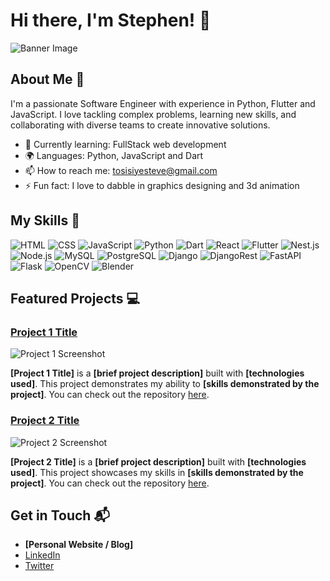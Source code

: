 # Hi there, I'm Stephen! 👋

![Banner Image](https://img.freepik.com/free-photo/glasses-lie-laptop-reflecting-light-from-screen-dark_169016-52267.jpg?semt=ais_hybrid&w=740&q=80)

## About Me 🚀

I'm a passionate Software Engineer with experience in Python, Flutter and JavaScript. I love tackling complex problems, learning new skills, and collaborating with diverse teams to create innovative solutions.

- 🌱 Currently learning: FullStack web development
- 🌍 Languages: Python, JavaScript and Dart
- 📫 How to reach me: tosisiyesteve@gmail.com
- ⚡ Fun fact: I love to dabble in graphics designing and 3d animation

## My Skills 🧠

![HTML](https://img.shields.io/badge/-HTML-E34F26?style=flat-square&logo=html5&logoColor=white)
![CSS](https://img.shields.io/badge/-CSS-1572B6?style=flat-square&logo=css3&logoColor=white)
![JavaScript](https://img.shields.io/badge/-JavaScript-F7DF1E?style=flat-square&logo=javascript&logoColor=black)
![Python](https://img.shields.io/badge/Python-FFD43B?style=for-the-badge&logo=python&logoColor=blue)
![Dart](https://img.shields.io/badge/Dart-0175C2?style=for-the-badge&logo=dart&logoColor=white)
![React](https://img.shields.io/badge/-React-61DAFB?style=flat-square&logo=react&logoColor=black)
![Flutter](https://img.shields.io/badge/Flutter-02569B?style=flat&logo=flutter&logoColor=white)
![Nest.js](https://img.shields.io/badge/nestjs-E0234E?style=for-the-badge&logo=nestjs&logoColor=white)
![Node.js](https://img.shields.io/badge/-Node.js-339933?style=flat-square&logo=node.js&logoColor=white)
![MySQL](https://img.shields.io/badge/MySQL-005C84?style=for-the-badge&logo=mysql&logoColor=white)
![PostgreSQL](https://img.shields.io/badge/PostgreSQL-316192?style=for-the-badge&logo=postgresql&logoColor=white)
![Django](https://img.shields.io/badge/Django-092E20?style=for-the-badge&logo=django&logoColor=green)
![DjangoRest](https://img.shields.io/badge/django%20rest-ff1709?style=for-the-badge&logo=django&logoColor=white)
![FastAPI](https://img.shields.io/badge/fastapi-109989?style=for-the-badge&logo=FASTAPI&logoColor=white)
![Flask](https://img.shields.io/badge/Flask-000000?style=for-the-badge&logo=flask&logoColor=white)
![OpenCV](https://img.shields.io/badge/OpenCV-27338e?style=for-the-badge&logo=OpenCV&logoColor=white)
![Blender](https://img.shields.io/badge/blender-%23F5792A.svg?style=for-the-badge&logo=blender&logoColor=white)



<!--
*Replace the above skill badges with your own skills and expertise. To create more badges, use [checkout this repo](https://github.com/alexandresanlim/Badges4-README.md-Profile).*
-->

## Featured Projects 💻

### [Project 1 Title](project_1_link)

![Project 1 Screenshot](project_1_screenshot_url)

**[Project 1 Title]** is a **[brief project description]** built with **[technologies used]**. This project demonstrates my ability to **[skills demonstrated by the project]**. You can check out the repository [here](project_1_repository_link).

### [Project 2 Title](project_2_link)

![Project 2 Screenshot](project_2_screenshot_url)

**[Project 2 Title]** is a **[brief project description]** built with **[technologies used]**. This project showcases my skills in **[skills demonstrated by the project]**. You can check out the repository [here](project_2_repository_link).

## Get in Touch 📬

- **[Personal Website / Blog]**
- [LinkedIn](http://linkedin.com/in/stephen-akande-tos)
- [Twitter](https://x.com/StephenAkande2)
